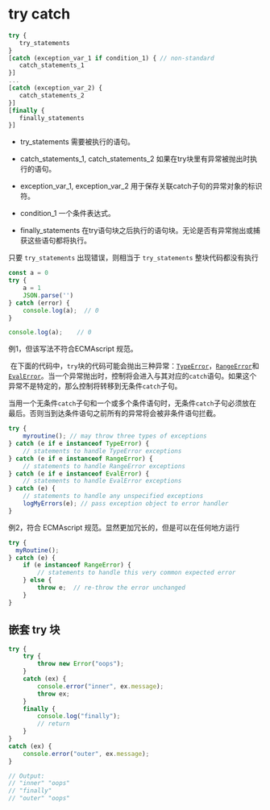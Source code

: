 # try catch

```javascript
try {
   try_statements
}
[catch (exception_var_1 if condition_1) { // non-standard
   catch_statements_1
}]
...
[catch (exception_var_2) {
   catch_statements_2
}]
[finally {
   finally_statements
}]
```

- try_statements 需要被执行的语句。

- catch_statements_1, catch_statements_2 如果在try块里有异常被抛出时执行的语句。

- exception_var_1, exception_var_2 用于保存关联catch子句的异常对象的标识符。
- condition_1 一个条件表达式。
- finally_statements 在try语句块之后执行的语句块。无论是否有异常抛出或捕获这些语句都将执行。

只要 `try_statements` 出现错误，则相当于 `try_statements` 整块代码都没有执行

```javascript
const a = 0
try {
	a = 1
	JSON.parse('')
} catch (error) {
	console.log(a);  // 0
}

console.log(a);    // 0
```



例1，但该写法不符合ECMAscript 规范。

​	在下面的代码中，`try`块的代码可能会抛出三种异常：[`TypeError`](https://developer.mozilla.org/zh-CN/docs/Web/JavaScript/Reference/Global_Objects/TypeError)，[`RangeError`](https://developer.mozilla.org/zh-CN/docs/Web/JavaScript/Reference/Global_Objects/RangeError)和[`EvalError`](https://developer.mozilla.org/zh-CN/docs/Web/JavaScript/Reference/Global_Objects/EvalError)。当一个异常抛出时，控制将会进入与其对应的`catch`语句。如果这个异常不是特定的，那么控制将转移到无条件`catch`子句。

​	当用一个无条件`catch`子句和一个或多个条件语句时，无条件`catch`子句必须放在最后。否则当到达条件语句之前所有的异常将会被非条件语句拦截。

```javascript
try {
    myroutine(); // may throw three types of exceptions
} catch (e if e instanceof TypeError) {
    // statements to handle TypeError exceptions
} catch (e if e instanceof RangeError) {
    // statements to handle RangeError exceptions
} catch (e if e instanceof EvalError) {
    // statements to handle EvalError exceptions
} catch (e) {
    // statements to handle any unspecified exceptions
    logMyErrors(e); // pass exception object to error handler
}
```

例2，符合 ECMAscript 规范。显然更加冗长的，但是可以在任何地方运行

```javascript
try {
  myRoutine();
} catch (e) {
    if (e instanceof RangeError) {
    	// statements to handle this very common expected error
    } else {
    	throw e;  // re-throw the error unchanged
    }
}
```

## 嵌套 try 块

```javascript
try {
    try {
        throw new Error("oops");
    }
    catch (ex) {
        console.error("inner", ex.message);
        throw ex;
    }
    finally {
        console.log("finally");
        // return
    }
}
catch (ex) {
	console.error("outer", ex.message);
}

// Output:
// "inner" "oops"
// "finally"
// "outer" "oops"
```

